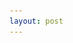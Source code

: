 ```yaml
---
layout: post
---
```

<head>
    <style>
        h1 {
            text-align: center;
        }

        .small-text {
            font-size: 60%; /* Adjust the percentage as needed */
        }
    </style>
</head>

<body>
    <h1>
        Beyond Blockbusters <br>
        <span class="small-text"> Unveiling Actors Career Evolution After A Big Hit </span>
    </h1>
</body>

<p><img src="imgs/trueman.jpeg" style="width: 100%; margin: 0 auto;"/></p>

## Introduction
Ever wondered what happens after the blockbuster applause fades ?

Get ready for the big reveal, we're digging deep into the lasting effects of blockbuster stardom. Through this investigation, we’ll make the focus on blockbuster actors compared to less well-known actors, to uncover the patterns of the most noteworthy aspect of their professional journey.

Is it a straight road to more box office triumphs, or does the plot take unexpected turns ?

We’ll take a look at the most successful blockbuster movies and actors. Get your front-row seat to the blockbuster aftermath, where we untangle the threads of success, career longevity and other critical variables in the ever-enthralling world of Hollywood.

## Dataset
The CMU Movie Dataset contains information about more than 40 000 movies, including plot summaries from Wikipedia and metadata from Freebase.

With such a large database, it is complex to describe the careers of an English celebrity in the 40's and that of an actor in Japan in the 2000's.. Cultural and economical differences also make it difficult to find a common metric for success.

We focused our analysis on movies from the U.S. released after (and including) 1950. We also limited ourselves to actors that played at least in two movies. 

## Blockbusters
### Success of a movie
How would you define the success of a movie? The success of a movie is hard to define, but it can be related to the box office that it made.

However this doesn’t take into account the public impressions.. Did the audience enjoy it ?

To bridge this gap, we’ll use the IMDb dataset, known for its user ratings, as a barometer of a movie's popularity.

The success of a movie will be defined here as the product of the movie revenue with its average IMDb rating.

<p><img src="imgs/movies_success_per_year.png" style="width: 80%; margin: 0 auto;" /></p>

### The blockbuster metric
It is common to use the term “blockbuster” or “big hit” to describe movies scoring a huge success. They are in fact movies that stand out compared to the others.

To define these type of movies, we’ll consider that it has to be an outlier with respect to our previously defined success metric, detected with a threshold depending on first, third quantiles and the interquantile range.

Now that we defined what makes a movie a big hit, let’s check there distribution over the years 

<p><img src="imgs/average_success.png" style="width: 80%; margin: 0 auto;" /></p>

Exactly as expected, isn't it? Blockbuster movies are clearly more successful than the other average movies.

## Characteristics of blockbuster actors
Let’s look at the major differences between blockbuster actors and moderate actors and see if we can uncover some secrets

<p><img src="imgs/gender.png" style="width: 80%; margin: 0 auto;" /></p>

Aside from the fact that there are more men than women altogether, the difference is even bigger in blockbusters actors. It appears that men take center stage in the world of blockbusters

What about the peak of success of an actor ? The peak of an actor's carrier could be defined by the year were the actor played in the most number of most successful movies. We define this peak of success by the year where the product of the number of movies played in with their respective success metric is the highest.

Of course you’re gonna think “but what about the actors that.. don’t have a career peak and stay low-key?” Well we’ll take the career peak from blockbuster actors as reference time points, so that we can compare them

Let’s look if there’s a difference between the age of the career peak between blockbuster actors compared to ohter actors

<p><img src="imgs/distribution_age_peak.png" style="width: 80%; margin: 0 auto;" /></p>

Looks like actors in big hits usually hit their peak at an older age than those who don't star in big hits. 

### It's a match !

Let’s compare the characteristics of blockbuster actors to those of less-well known ones. The actors will be divided into two groups: those who starred in blockbusters and those who didn’t. Each actor from one group will be paired to an actor from the another group using a matching. These actors will be matched on their gender and their age at career peak. 

<p><img src="imgs/matching.jpeg" style="width: 60%; margin: 0 auto;" /></p>


#### How long does an actor last ?
Do you have more chances to have a long career if you’ve played in a big hit movie ? Let’s look at the career lifespans of actors that played in blockbusters versus the others. 

<p><img src="imgs/longevity_distribution.png" style="width: 80%; margin: 0 auto;" /></p>

Charting the journey of actors from their acting debut to their latest movie, a striking pattern emerges. Actors involved in blockbuster hits tend to have longer careers, averaging 22.12 years. In contrast, their counterparts averaged a more modest 15.73 years.

The actors in big hits have their median career span outshines the rest of actors. This isn't just a small difference; it's a spotlight on a clear trend - the actors in big hits whose careers have a wider span range and show a more sustained success. While the limelight often favors the blockbuster stars, some non big hits actors  have impressively long careers without having roles in big hit movies. 

This analysis is confirmed by the p-value = 7.48 e-5 < 0.05 found when testing the null-hypothesis stating that there is no difference in the mean career longevity between the two groups. In fact, this value accentuates the importance that a blockbuster plays in the length of an actor's career.

<img src="imgs/sean_connery.jpeg" style="width: 30%; margin: 0 auto;" />

#### Do blockbuster actors play in a lot of movies?

Now let's focus on the quantity of movies each actor has starred in. Our investigation uncovers a notable distinction: actors in big hits tend to have a higher average number of movie appearances (16 on average) compared to actors who haven't starred in big hits (7 on average). The results of Welch's t-test, yielding a p-value of 0.0, emphasize a significant difference in movie counts between the two actor groups. This reinforces our earlier findings: actors in big hits not only experience a momentary surge in fame but are likely to have more extensive filmographies compared to their colleagues without big-hit experiences.

<p><img src="imgs/movie_counts.png" style="width: 80%; margin: 0 auto;" /></p>

The median line in the blue box, which represents our Treatment Group (actors in big hits), is noticeably higher than its counterpart. The range of movie counts, especially on the higher side, is broader in the Treatment Group, indicating a more varied and often prolific career span among these actors. Another interesting point is the group's outliers—actors with exceptionally high movie counts—reinforcing the idea that a role in a big hit can lead to a more diverse and prolific acting career. 

## Career analysis
### Evolution of success over career
Let's examine the average success for movies arranged chronologically where the blockbuster movie is n = 0. Of course you’re gonna think “but what about the actors that.. don’t have a career peak and stay low-key?” Well we’ll take the career peak from blockbuster actors as reference time points, so that we can compare them

<p><img src="imgs/mean_success.png" style="width: 80%; margin: 0 auto;" /></p>

The medians success values for both groups follow a similar pattern before the big hit event, but here's the twist: at the moment of the blockbuster moment (todelete), the treatment group's median skyrockets, and instead of falling back to its original low, it stabilizes at a slightly higher level for the next movies. However, the two medians are still close to one another even after the big hit event and there is a lot of variability in the two groups and their interquartile range overlaps. This prevents us from having a clear cut and being able to make a strong statement about a difference in the two groups. We can however see that among the big hit actors there is a much wider and variable distribution of the movie revenue (as seen in the previous plot with the numerous high-value outliers).

### Does a big hit influence an actor's roles over their career ?

Finally, let's look at the character role evolution in our actors careers.

<p><img src="imgs/success2.jpeg" style="width: 80%; margin: 0 auto;" /></p>

Most of the role importance values are equal to zero or very close to zero (note the y-axis log scale). This is because the movie summaries are quite short and lack precision. However, we can still see that in general the big hit actors seem to have a wider and more skewed distribution (toward high values) for the role importance. In addition, we see the distribution of the role importance for the control group is narrowing down to zero movie after movie. In conclusion, this graph tells us that for our dataset, more actors that are in the treatement group recieved important roles than actors in the control group. Hence the distribution of role importance is wider for actors that played in big hits movies but we can’t say anything about the role importance before and after the big hits movies.

## Conclusion
This in-depth exploration of post-blockbuster actor careers has revealed significant trends and distinctions. We dived into the aftermath of blockbuster applause to untangle the threads of success, genre exploration, and career longevity in the ever-captivating world of the movie industry.

By defining a film's success as the product of its revenue and average IMDb rating, we identified blockbusters as outliers compared to the average. Blockbuster actors exhibit distinct characteristics, including a male-dominated representation and a generally higher peak career age than their lesser-known counterparts.

By pairing blockbuster actors with their less-known peers based on gender and age, we found that blockbuster actors often have longer careers, highlighting a striking trend.


<p><img src="imgs/inception.jpeg" style="width: 70%; margin: 0 auto;"/></p>